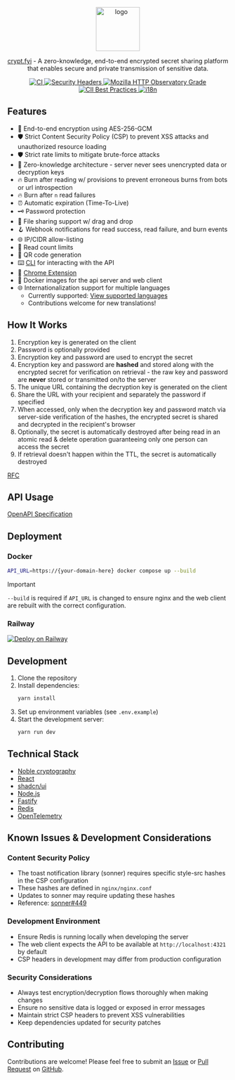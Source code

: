 <p align="center">
   <a href="https://crypt.fyi" target="_blank">
   <img src="https://crypt.fyi/logo-light.svg" style="width: 100px;" alt="logo" />
   </a>
</p>

<p align="center">
  <a href="https://crypt.fyi" target="_blank">crypt.fyi</a> - A zero-knowledge, end-to-end encrypted secret sharing platform that enables secure and private transmission of sensitive data.
</p>

<p align="center">
  <a href="https://github.com/osbytes/crypt.fyi/actions/workflows/ci.yml" target="_blank">
    <img src="https://github.com/osbytes/crypt.fyi/actions/workflows/ci.yml/badge.svg" alt="CI" />
  </a>
  <a href="https://securityheaders.com/?q=https://www.crypt.fyi&followRedirects=on" target="_blank">
    <img src="https://img.shields.io/badge/Security%20Headers-A-brightgreen" alt="Security Headers" />
  </a>
  <a href="https://developer.mozilla.org/en-US/observatory/analyze?host=crypt.fyi" target="_blank">
    <img src="https://img.shields.io/mozilla-observatory/grade-score/crypt.fyi" alt="Mozilla HTTP Observatory Grade" />
  </a>
  <a href="https://bestpractices.coreinfrastructure.org/projects/9850" target="_blank">
    <img src="https://bestpractices.coreinfrastructure.org/projects/9850/badge" alt="CII Best Practices" />
  </a>
  <a href="https://github.com/osbytes/crypt.fyi/tree/main/packages/core/src/i18n/locales" target="_blank">
    <img src="https://img.shields.io/badge/i18n-✓-blue?logo=translate" alt="i18n" />
  </a>
</p>

## Features

- 🔐 End-to-end encryption using AES-256-GCM
- 🛡️ Strict Content Security Policy (CSP) to prevent XSS attacks and unauthorized resource loading
- 🛡️ Strict rate limits to mitigate brute-force attacks
- 🤫 Zero-knowledge architecture - server never sees unencrypted data or decryption keys
- 🔥 Burn after reading w/ provisions to prevent erroneous burns from bots or url introspection
- 🔥 Burn after `n` read failures
- ⏰ Automatic expiration (Time-To-Live)
- 🗝️ Password protection
- 📁 File sharing support w/ drag and drop
- 🪝 Webhook notifications for read success, read failure, and burn events
- 🌐 IP/CIDR allow-listing
- 🔢 Read count limits
- 📱 QR code generation
- ⌨️ [CLI](https://www.npmjs.com/package/@crypt.fyi/cli) for interacting with the API
- 🧩 [Chrome Extension](https://chromewebstore.google.com/detail/cryptfyi/hkmbmkjfjfdbpohlllleaacjkacfhald)
- 🐳 Docker images for the api server and web client
- 🌐 Internationalization support for multiple languages
  - Currently supported: [View supported languages](https://github.com/osbytes/crypt.fyi/tree/main/packages/core/src/i18n/locales)
  - Contributions welcome for new translations!

## How It Works

1. Encryption key is generated on the client
1. Password is optionally provided
1. Encryption key and password are used to encrypt the secret
1. Encryption key and password are **hashed** and stored along with the encrypted secret for verification on retrieval - the raw key and password are **never** stored or transmitted on/to the server
1. The unique URL containing the decryption key is generated on the client
1. Share the URL with your recipient and separately the password if specified
1. When accessed, only when the decryption key and password match via server-side verification of the hashes, the encrypted secret is shared and decrypted in the recipient's browser
1. Optionally, the secret is automatically destroyed after being read in an atomic read & delete operation guaranteeing only one person can access the secret
1. If retrieval doesn't happen within the TTL, the secret is automatically destroyed

[RFC](./SPECIFICATION.md)

## API Usage

[OpenAPI Specification](https://api.crypt.fyi/docs)

## Deployment

### Docker

```bash
API_URL=https://{your-domain-here} docker compose up --build
```

> [!IMPORTANT]
> `--build` is required if `API_URL` is changed to ensure nginx and the web client are rebuilt with the correct configuration.

### Railway

[![Deploy on Railway](https://railway.com/button.svg)](https://railway.com/template/Pmkrsc?referralCode=ToZEjF)

## Development

1. Clone the repository
2. Install dependencies:
   ```bash
   yarn install
   ```
3. Set up environment variables (see `.env.example`)
4. Start the development server:
   ```bash
   yarn run dev
   ```

## Technical Stack

- [Noble cryptography](https://paulmillr.com/noble/)
- [React](https://react.dev/)
- [shadcn/ui](https://ui.shadcn.com/docs)
- [Node.js](https://nodejs.org/en)
- [Fastify](https://fastify.dev/)
- [Redis](https://redis.io/)
- [OpenTelemetry](https://opentelemetry.io/)

## Known Issues & Development Considerations

### Content Security Policy

- The toast notification library (sonner) requires specific style-src hashes in the CSP configuration
- These hashes are defined in `nginx/nginx.conf`
- Updates to sonner may require updating these hashes
- Reference: [sonner#449](https://github.com/emilkowalski/sonner/issues/449)

### Development Environment

- Ensure Redis is running locally when developing the server
- The web client expects the API to be available at `http://localhost:4321` by default
- CSP headers in development may differ from production configuration

### Security Considerations

- Always test encryption/decryption flows thoroughly when making changes
- Ensure no sensitive data is logged or exposed in error messages
- Maintain strict CSP headers to prevent XSS vulnerabilities
- Keep dependencies updated for security patches

## Contributing

Contributions are welcome! Please feel free to submit an [Issue](https://github.com/osbytes/crypt.fyi/issues) or [Pull Request](https://github.com/osbytes/crypt.fyi/pulls) on [GitHub](https://github.com/osbytes/crypt.fyi).
